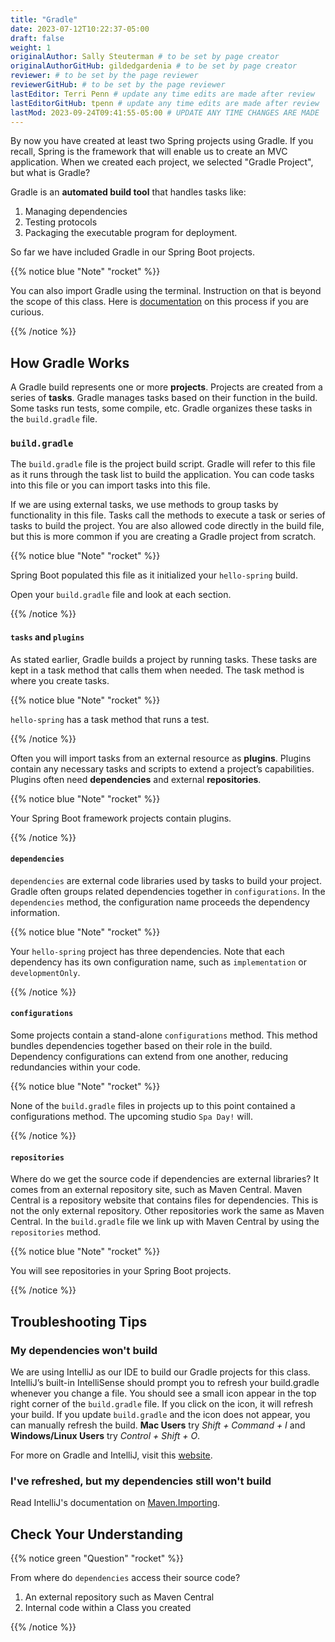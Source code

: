 ```yaml
---
title: "Gradle"
date: 2023-07-12T10:22:37-05:00
draft: false
weight: 1
originalAuthor: Sally Steuterman # to be set by page creator
originalAuthorGitHub: gildedgardenia # to be set by page creator
reviewer: # to be set by the page reviewer
reviewerGitHub: # to be set by the page reviewer
lastEditor: Terri Penn # update any time edits are made after review
lastEditorGitHub: tpenn # update any time edits are made after review
lastMod: 2023-09-24T09:41:55-05:00 # UPDATE ANY TIME CHANGES ARE MADE
---
```


By now you have created at least two Spring projects using Gradle. If you recall, Spring is the framework that will enable us to create an MVC application. When we created each project, we selected "Gradle Project", but what is Gradle?

Gradle is an **automated build tool** that handles tasks like:

1. Managing dependencies
1. Testing protocols
1. Packaging the executable program for deployment.

So far we have included Gradle in our Spring Boot projects.  

{{% notice blue "Note" "rocket" %}}

   You can also import Gradle using the terminal. 
   Instruction on that is beyond the scope of this class.
   Here is [documentation](https://docs.gradle.org/current/userguide/part1_gradle_init.html) on this process if you are curious.

{{% /notice %}}

## How Gradle Works

A Gradle build represents one or more **projects**. Projects are created from a series of **tasks**. Gradle manages tasks based on their function in the build. Some tasks run tests, some compile, etc. Gradle organizes these tasks in the `build.gradle` file. 

### `build.gradle`

The `build.gradle` file is the project build script. Gradle will refer to this file as it runs through the task list to build the application. You can code tasks into this file or you can import tasks into this file.

If we are using external tasks, we use methods to group tasks by functionality in this file. Tasks call the methods to execute a task or series of tasks to build the project. You are also allowed code directly in the build file, but this is more common if you are creating a Gradle project from scratch.
 
{{% notice blue "Note" "rocket" %}}
   
   Spring Boot populated this file as it initialized your `hello-spring` build. 
   
   Open your `build.gradle` file and look at each section.

{{% /notice %}}

#### `tasks` and `plugins`

As stated earlier, Gradle builds a project by running tasks. These tasks are kept in a task method that calls them when needed. The task method is where you create tasks.   

{{% notice blue "Note" "rocket" %}}
   
  `hello-spring` has a task method that runs a test.

{{% /notice %}}

Often you will import tasks from an external resource as **plugins**. Plugins contain any necessary tasks and scripts to extend a project’s capabilities. Plugins often need **dependencies** and external **repositories**.  

{{% notice blue "Note" "rocket" %}}

   Your Spring Boot framework projects contain plugins.

{{% /notice %}}

#### `dependencies`

`dependencies` are external code libraries used by tasks to build your project. Gradle often groups related dependencies together in `configurations`. In the `dependencies` method, the configuration name proceeds the dependency information.

{{% notice blue "Note" "rocket" %}}

   Your `hello-spring` project has three dependencies. 
   Note that each dependency has its own configuration name, such as `implementation` or `developmentOnly`.

{{% /notice %}}

#### `configurations`

Some projects contain a stand-alone `configurations` method. This method bundles dependencies together based on their role in the build. Dependency configurations can extend from one another, reducing redundancies within your code.
   
{{% notice blue "Note" "rocket" %}}

   None of the `build.gradle` files in projects up to this point contained a configurations method.  The upcoming studio `Spa Day!` will.

{{% /notice %}}

#### `repositories`

Where do we get the source code if dependencies are external libraries? It comes from an external repository site, such as Maven Central. Maven Central is a repository website that contains files for dependencies. This is not the only external repository.  Other repositories work the same as Maven Central. In the `build.gradle` file we link up with Maven Central by using the `repositories` method.

{{% notice blue "Note" "rocket" %}}

   You will see repositories in your Spring Boot projects.

{{% /notice %}}

## Troubleshooting Tips

### My dependencies won't build

We are using IntelliJ as our IDE to build our Gradle projects for this class. 
IntelliJ’s built-in IntelliSense should prompt you to refresh your build.gradle whenever 
you change a file. You should see a small icon appear in the top right corner of the `build.gradle` file. 
If you click on the icon, it will refresh your build.
If you update `build.gradle` and the icon does not appear, you can manually refresh the build. 
**Mac Users** try *Shift + Command + I* and **Windows/Linux Users** try *Control + Shift + O*.

For more on Gradle and IntelliJ, visit this [website](https://www.jetbrains.com/idea/guide/tutorials/working-with-gradle/gradle-dependencies/).

### I've refreshed, but my dependencies still won't build

Read IntelliJ's  documentation on [Maven.Importing](https://www.jetbrains.com/help/idea/maven-importing.html). 

## Check Your Understanding

{{% notice green "Question" "rocket" %}}

   From where do `dependencies` access their source code?
   1. An external repository such as Maven Central
   1. Internal code within a Class you created

{{% /notice %}}

<!-- 1, an external repository such as Maven Central -->